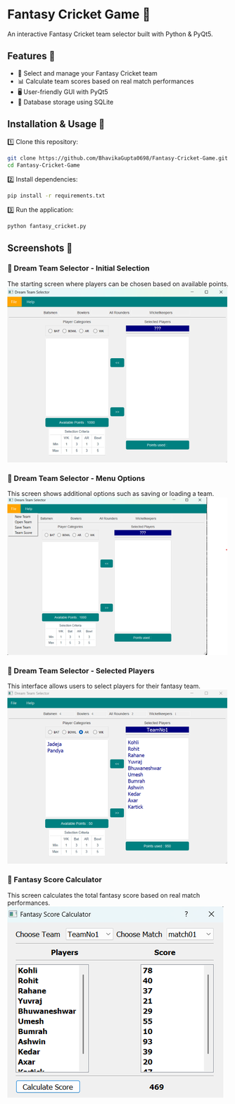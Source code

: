 # Fantasy Cricket Game 🏏
An interactive Fantasy Cricket team selector built with Python & PyQt5.

## Features 🎯
- 🏏 Select and manage your Fantasy Cricket team
- 📊 Calculate team scores based on real match performances
- 🖥️ User-friendly GUI with PyQt5
- 💾 Database storage using SQLite

## Installation & Usage 🚀
1️⃣ Clone this repository:
   ```bash
   git clone https://github.com/BhavikaGupta0698/Fantasy-Cricket-Game.git
   cd Fantasy-Cricket-Game
   ```
2️⃣ Install dependencies:
   ```bash
   pip install -r requirements.txt
   ```
3️⃣ Run the application:
   ```bash
   python fantasy_cricket.py
   ```
## Screenshots 📸

### 🏏 Dream Team Selector - Initial Selection
The starting screen where players can be chosen based on available points.  
![Dream Team Selector - Initial Selection](https://github.com/BhavikaGupta0698/Fantasy-Cricket-Game/blob/main/gui/Screenshot1.png?raw=true)


### 🏏 Dream Team Selector - Menu Options
This screen shows additional options such as saving or loading a team.  
![Dream Team Selector - Menu Options](https://github.com/BhavikaGupta0698/Fantasy-Cricket-Game/blob/main/gui/Screenshot2.png?raw=true)

### 🏏 Dream Team Selector - Selected Players
This interface allows users to select players for their fantasy team.  
![Dream Team Selector - Selected Players](https://github.com/BhavikaGupta0698/Fantasy-Cricket-Game/blob/main/gui/Screenshot3.png?raw=true)

### 🏏 Fantasy Score Calculator
This screen calculates the total fantasy score based on real match performances.  
![Fantasy Score Calculator](https://github.com/BhavikaGupta0698/Fantasy-Cricket-Game/blob/main/gui/Screenshot4.png?raw=true)
